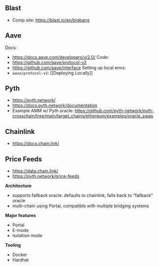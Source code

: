 ## Blast
- Comp site: https://blast.io/en/bigbang
## Aave
Docs:
- https://docs.aave.com/developers/v/2.0/
Code:
- https://github.com/aave/protocol-v2
- https://github.com/aave/interface
Setting up local envs:
- `aave/protocol-v2`:  [[Deploying Locally]]
## Pyth
- https://pyth.network/
- https://docs.pyth.network/documentation
- Example AMM w/ Pyth oracle: https://github.com/pyth-network/pyth-crosschain/tree/main/target_chains/ethereum/examples/oracle_swap

## Chainlink
- https://docs.chain.link/

## Price Feeds
- https://data.chain.link/
- https://pyth.network/price-feeds

**Architecture**
- supports fallback oracle: defaults to chainlink, falls back to "fallback" oracle
- multi-chain using Portal, compatible with multiple bridging systems

**Major features**
- Portal
- E-mode
- Isolation mode

**Tooling**
- Docker
- Hardhat
